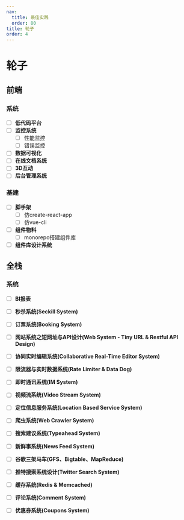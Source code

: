 ```yaml
---
nav:
  title: 最佳实践
  order: 80
title: 轮子
order: 4
---
```


# 轮子

## 前端

### 系统

- [ ] **低代码平台**
- [ ] **监控系统**
  - [ ] 性能监控
  - [ ] 错误监控
- [ ] **数据可视化**
- [ ] **在线文档系统**
- [ ] **3D互动**
- [ ] **后台管理系统**

### 基建

- [ ] **脚手架**
  - [ ] 仿create-react-app
  - [ ] 仿vue-cli
- [ ] **组件物料**
  - [ ] monorepo搭建组件库
- [ ] **组件库设计系统**

## 全栈

### 系统

- [ ] **BI报表**
- [ ] **秒杀系统(Seckill System)**
- [ ] **订票系统(Booking System)**
- [ ] **网站系统之短网址与API设计(Web System - Tiny URL & Restful API Design)**
- [ ] **协同实时编辑系统(Collaborative Real-Time Editor System)**
- [ ] **限流器与实时数据系统(Rate Limiter & Data Dog)**
- [ ] **即时通讯系统(IM System)**
- [ ] **视频流系统(Video Stream System)**
- [ ] **定位信息服务系统(Location Based Service System)**
- [ ] **爬虫系统(Web Crawler System)**
- [ ] **搜索建议系统(Typeahead System)**
- [ ] **新鲜事系统(News Feed System)**
- [ ] **谷歌三架马车(GFS、Bigtable、MapReduce)**
- [ ] **推特搜索系统设计(Twitter Search System)**
- [ ] **缓存系统(Redis & Memcached)**
- [ ] **评论系统(Comment System)**
- [ ] **优惠券系统(Coupons System)**

